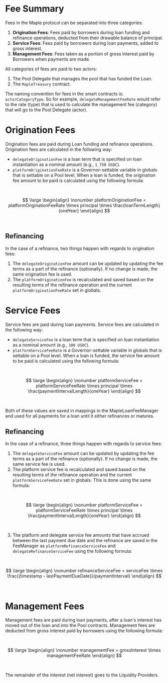 # Fee Summary
Fees in the Maple protocol can be separated into three categories:
1. **Origination Fees**: Fees paid by borrowers during loan funding and refinance operations, deducted from their drawable balance of principal.
2. **Service Fees**: Fees paid by borrowers during loan payments, added to gross interest.
3. **Management Fees**: Fees taken as a portion of gross interest paid by Borrowers when payments are made.

All categories of fees are paid to two actors:
1. The Pool Delegate that manages the pool that has funded the Loan.
2. The `MapleTreasury` contract.

The naming convention for fees in the smart contracts is: `actorCategoryType`. So for example, `delegateManagementFeeRate` would refer to the rate (type) that is used to calculate the management fee (category) that will go to the Pool Delegate (actor).

# Origination Fees

Origination fees are paid during Loan funding and refinance operations. Origination fees are calculated in the following way:
- `delegateOriginationFee` is a loan term that is specified on loan instantiation as a nominal amount (e.g., `1_750 USDC`).
- `platformOriginationFeeRate` is a Governor-settable variable in globals that is settable on a Pool level. When a loan is funded, the origination fee amount to be paid is calculated using the following formula:

<br/>

$$
\large
\begin{align}
\nonumber platformOriginationFee = platformOriginationFeeRate \times principal \times \frac{loanTermLength}{oneYear}
\end{align}
$$

<br/>

## Refinancing

In the case of a refinance, two things happen with regards to origination fees:
1. The `delegateOriginationFee` amount can be updated by updating the fee terms as a part of the refinance (optionally). If no change is made, the same origination fee is used.
2. The `platformOriginationFee` is recalculated and saved based on the resulting terms of the refinance operation and the current `platformOriginationFeeRate` set in globals.

# Service Fees

Service fees are paid during loan payments. Service fees are calculated in the following way:
- `delegateServiceFee` is a loan term that is specified on loan instantiation as a nominal amount (e.g., `100 USDC`).
- `platformServiceFeeRate` is a Governor-settable variable in globals that is settable on a Pool level. When a loan is funded, the service fee amount to be paid is calculated using the following formula:

<br/>

$$
\large
\begin{align}
\nonumber platformServiceFee = platformServiceFeeRate \times principal \times \frac{paymentIntervalLength}{oneYear}
\end{align}
$$

<br/>

Both of these values are saved in mappings in the MapleLoanFeeManager and used for all payments for a loan until it either refinances or matures.

## Refinancing

In the case of a refinance, three things happen with regards to service fees:
1. The `delegateServiceFee` amount can be updated by updating the fee terms as a part of the refinance (optionally). If no change is made, the same service fee is used.
2. The platform service fee is recalculated and saved based on the resulting terms of the refinance operation and the current `platformServiceFeeRate` set in globals. This is done using the same formula:

<br/>

$$
\large
\begin{align}
\nonumber platformServiceFee = platformServiceFeeRate \times principal \times \frac{paymentIntervalLength}{oneYear}
\end{align}
$$

<br/>

3. The platform and delegate service fee amounts that have accrued between the last payment due date and the refinance are saved in the FeeManager as `platformRefinanceServiceFee` and `delegateRefinanceServiceFee` using the following formula:

<br/>

$$
\large
\begin{align}
\nonumber refinanceServiceFee = serviceFee \times \frac{(timestamp - lastPaymentDueDate)}{paymentInterval}
\end{align}
$$

<br/>

# Management Fees

Management fees are paid during loan payments, after a loan's interest has moved out of the loan and into the Pool contracts. Management fees are deducted from gross interest paid by borrowers using the following formula:

<br/>

$$
\large
\begin{align}
\nonumber managementFee = grossInterest \times managementFeeRate
\end{align}
$$

<br/>

The remainder of the interest (net interest) goes to the Liquidity Providers.
